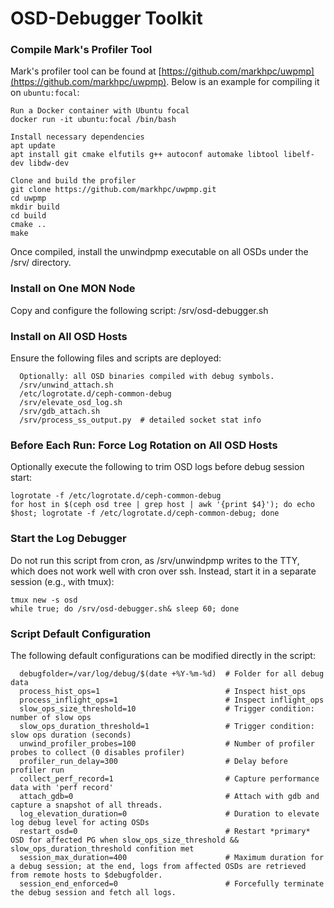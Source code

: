 # OSD-Debugger Toolkit

### Compile Mark's Profiler Tool
Mark's profiler tool can be found at [https://github.com/markhpc/uwpmp](https://github.com/markhpc/uwpmp). Below is an example for compiling it on `ubuntu:focal`:

```
Run a Docker container with Ubuntu focal
docker run -it ubuntu:focal /bin/bash

Install necessary dependencies
apt update
apt install git cmake elfutils g++ autoconf automake libtool libelf-dev libdw-dev

Clone and build the profiler
git clone https://github.com/markhpc/uwpmp.git
cd uwpmp
mkdir build
cd build
cmake ..
make
```
Once compiled, install the unwindpmp executable on all OSDs under the /srv/ directory.

### Install on One MON Node
Copy and configure the following script:
/srv/osd-debugger.sh

### Install on All OSD Hosts
Ensure the following files and scripts are deployed:
```
  Optionally: all OSD binaries compiled with debug symbols.
  /srv/unwind_attach.sh
  /etc/logrotate.d/ceph-common-debug
  /srv/elevate_osd_log.sh
  /srv/gdb_attach.sh               
  /srv/process_ss_output.py  # detailed socket stat info 
```

### Before Each Run: Force Log Rotation on All OSD Hosts
Optionally execute the following to trim OSD logs before debug session start: 
```
logrotate -f /etc/logrotate.d/ceph-common-debug
for host in $(ceph osd tree | grep host | awk '{print $4}'); do echo $host; logrotate -f /etc/logrotate.d/ceph-common-debug; done
```

### Start the Log Debugger
Do not run this script from cron, as /srv/unwindpmp writes to the TTY, which does not work well with cron over ssh. Instead, start it in a separate session (e.g., with tmux):
```
tmux new -s osd
while true; do /srv/osd-debugger.sh& sleep 60; done
```

### Script Default Configuration
The following default configurations can be modified directly in the script:

```
  debugfolder=/var/log/debug/$(date +%Y-%m-%d)  # Folder for all debug data
  process_hist_ops=1                            # Inspect hist_ops
  process_inflight_ops=1                        # Inspect inflight_ops
  slow_ops_size_threshold=10                    # Trigger condition: number of slow ops
  slow_ops_duration_threshold=1                 # Trigger condition: slow ops duration (seconds)
  unwind_profiler_probes=100                    # Number of profiler probes to collect (0 disables profiler)
  profiler_run_delay=300                        # Delay before profiler run
  collect_perf_record=1                         # Capture performance data with 'perf record'
  attach_gdb=0                                  # Attach with gdb and capture a snapshot of all threads.
  log_elevation_duration=0                      # Duration to elevate log debug level for acting OSDs
  restart_osd=0                                 # Restart *primary* OSD for affected PG when slow_ops_size_threshold && slow_ops_duration_threshold confition met 
  session_max_duration=400                      # Maximum duration for a debug session; at the end, logs from affected OSDs are retrieved from remote hosts to $debugfolder.
  session_end_enforced=0                        # Forcefully terminate the debug session and fetch all logs.
```


